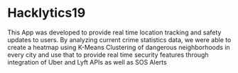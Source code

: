 # Hacklytics19
This App was developed to provide real time location tracking and safety updates to users. By analyzing current crime statistics data, we were able to create a heatmap using K-Means Clustering of dangerous neighborhoods in every city and use that to provide real time security features through integration of Uber and Lyft APIs as well as SOS Alerts
